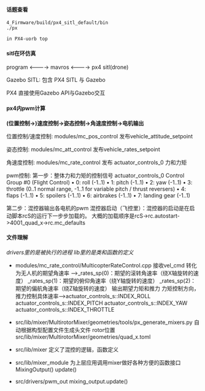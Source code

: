 #### 话题查看
```
4_Firmware/build/px4_sitl_default/bin
./px

in PX4-uorb top
```

#### sitl在环仿真
program <----> mavros <----> px4 sitl(drone)

Gazebo SITL:
包含 PX4 SITL 与 Gazebo 

PX4 直接使用Gazebo API与Gazebo交互

#### px4内pwm计算
**(位置控制->)速度控制->姿态控制->角速度控制->电机输出**

位置控制/速度控制:
modules/mc_pos_control  发布vehicle_attitude_setpoint

姿态控制:
modules/mc_att_control  发布vehicle_rates_setpoint

角速度控制:
modules/mc_rate_control   发布 actuator_controls_0 力和力矩

pwm控制:
第一步：整体力和力矩的控制信号
actuator_controls_0
                Control Group #0 (Flight Control)
                •	0: roll (-1..1)
                •	1: pitch (-1..1)
                •	2: yaw (-1..1)
                •	3: throttle (0..1 normal range, -1..1 for variable pitch / thrust reversers)
                •	4: flaps (-1..1)
                •	5: spoilers (-1..1)
                •	6: airbrakes (-1..1)
                •	7: landing gear (-1..1)

第二步：混控器输出各电机的pwm
混控器启动（飞控里）：混控器的启动是在启动脚本rcS的运行下一步步加载的。
        大概的加载顺序是rcS->rc.autostart->4001_quad_x->rc.mc_defaults

#### 文件理解
*drivers里的是被执行的进程
lib里的是类和函数的定义*


- modules/mc_rate_control/MulticopterRateControl.cpp
接收vel_cmd
转化为无人机的期望角速率 -->_rates_sp(0)：期望的滚转角速率（绕X轴旋转的速度）
                        _rates_sp(1)：期望的俯仰角速率（绕Y轴旋转的速度）
                        _rates_sp(2)：期望的偏航角速率（绕Z轴旋转的速度）
输出期望力矩和推力
力矩控制方向，推力控制具体速率-->actuator_controls_s::INDEX_ROLL
                            actuator_controls_s::INDEX_PITCH
                            actuator_controls_s::INDEX_YAW
                            actuator_controls_s::INDEX_THROTTLE

<pr></pr>

- src/lib/mixer/MultirotorMixer/geometries/tools/px_generate_mixers.py
自动根据构型配置文件生成头文件
rotor位置       src/lib/mixer/MultirotorMixer/geometries/quad_x.toml

<pr></pr>
- src/lib/mixer
定义了混控的逻辑，函数定义

<pr></pr>
- src/lib/mixer_module
为上层应用调用mixer做好各种方便的函数接口
MixingOutput()
update()

<pr></pr>
- src/drivers/pwm_out
mixing_output.update()